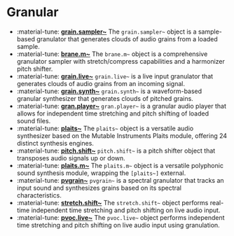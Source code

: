 # Granular

<div class="grid cards" markdown>

- :material-tune: [__grain.sampler~__](grain.sampler~.md) The `grain.sampler~` object is a sample-based granulator that generates clouds of audio grains from a loaded sample.
- :material-tune: [__brane.m~__](brane.m~.md) The `brane.m~` object is a comprehensive granulator sampler with stretch/compress capabilities and a harmonizer pitch shifter.
- :material-tune: [__grain.live~__](grain.live~.md) `grain.live~` is a live input granulator that generates clouds of audio grains from an incoming signal.
- :material-tune: [__grain.synth~__](grain.synth~.md) `grain.synth~` is a waveform-based granular synthesizer that generates clouds of pitched grains.
- :material-tune: [__gran.player~__](gran.player~.md) `gran.player~` is a granular audio player that allows for independent time stretching and pitch shifting of loaded sound files.
- :material-tune: [__plaits~__](plaits~.md) The `plaits~` object is a versatile audio synthesizer based on the Mutable Instruments Plaits module, offering 24 distinct synthesis engines.
- :material-tune: [__pitch.shift~__](pitch.shift~.md) `pitch.shift~` is a pitch shifter object that transposes audio signals up or down.
- :material-tune: [__plaits.m~__](plaits.m~.md) The `plaits.m~` object is a versatile polyphonic sound synthesis module, wrapping the `[plaits~]` external.
- :material-tune: [__pvgrain~__](pvgrain~.md) `pvgrain~` is a spectral granulator that tracks an input sound and synthesizes grains based on its spectral characteristics.
- :material-tune: [__stretch.shift~__](stretch.shift~.md) The `stretch.shift~` object performs real-time independent time stretching and pitch shifting on live audio input.
- :material-tune: [__pvoc.live~__](pvoc.live~.md) The `pvoc.live~` object performs independent time stretching and pitch shifting on live audio input using granulation.

</div>